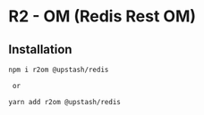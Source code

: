 # R2 - OM  (Redis Rest OM)

## Installation

```bash
npm i r2om @upstash/redis

 or

yarn add r2om @upstash/redis
```
